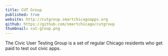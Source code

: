 ```yaml
---
title: CUT Group
published: true
website: http://cutgroup.smartchicagoapps.org
github: https://github.com/smartchicago/cutgroup
thumbnail: cut-group.png
---
```


The Civic User Testing Group is a set of regular Chicago residents who get paid to test out civic apps.